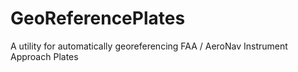 GeoReferencePlates
==================

A utility for automatically georeferencing FAA / AeroNav Instrument Approach Plates
